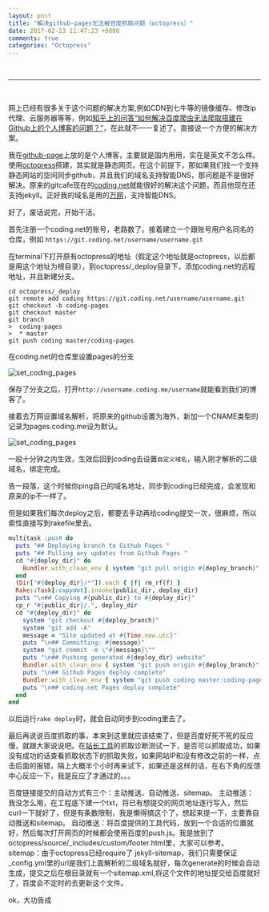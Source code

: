 ```yaml
---
layout: post
title: "解决github-pages无法被百度抓取问题（octopress）"
date: 2017-02-23 11:47:23 +0800
comments: true
categories: "Octopress"
---
```


<br>

---

</br>

网上已经有很多关于这个问题的解决方案,例如CDN到七牛等的镜像缓存、修改ip代理、云服务器等等，例如[知乎上的问答“如何解决百度爬虫无法爬取搭建在Github上的个人博客的问题？”](https://www.zhihu.com/question/30898326/answer/137735246)，在此就不一一复述了。直接说一个方便的解决方案。

<!--more-->

我在[github-page](https://help.github.com/articles/what-is-github-pages/)上放的是个人博客，主要就是国内用用，实在是英文不怎么样。使用[octopress](http://octopress.org/)搭建，其实就是静态网页。在这个前提下，那如果我们找一个支持静态网站的空间同步github，并且我们的域名支持智能DNS，那问题是不是很好解决。原来的gitcafe现在的[coding.net](https://coding.net/gitcafe.html)就能很好的解决这个问题，而且他现在还支持jekyll。正好我的域名是用的[万网](https://wanwang.aliyun.com/?spm=5176.3047821.1.3.aV9BIt)，支持智能DNS。

好了，废话说完，开始干活。

首先注册一个coding.net的账号，老路数了。接着建立一个跟账号用户名同名的仓库，例如 
`https://git.coding.net/username/username.git`

在terminal下打开原有octopress的地址（假定这个地址就是octopress，以后都是用这个地址为根目录），到octopress/_deploy目录下，添加coding.net的远程地址，并且新建分支。

```
cd octopress/_deploy
git remote add coding https://git.coding.net/username/username.git
git checkout -b coding-pages
git checkout master
git branch
>  coding-pages
>  * master
git push coding master/coding-pages
```

在coding.net的仓库里设置pages的分支

![set_coding_pages](http://7xtz1f.com2.z0.glb.clouddn.com/duel-github-cant-for-baiduspiders/11.png-shuiyinBlack)

保存了分支之后，打开`http://username.coding.me/username`就能看到我们的博客了。

接着去万网设置域名解析，将原来的github设置为海外，新加一个CNAME类型的记录为pages.coding.me设为默认。

![set_coding_pages](http://7xtz1f.com2.z0.glb.clouddn.com/duel-github-cant-for-baiduspiders/22.png-shuiyinBlack)

一般十分钟之内生效，生效后回到coding去设置`自定义域名`，输入刚才解析的二级域名，绑定完成。

告一段落，这个时候你ping自己的域名地址，同步到coding已经完成，会发现和原来的ip不一样了。

但是如果我们每次deploy之后，都要去手动再给coding提交一次，很麻烦，所以索性直接写到rakefile里去。

```ruby
multitask :push do
  puts "## Deploying branch to Github Pages "
  puts "## Pulling any updates from Github Pages "
  cd "#{deploy_dir}" do 
    Bundler.with_clean_env { system "git pull origin #{deploy_branch}" }
  end
  (Dir["#{deploy_dir}/*"]).each { |f| rm_rf(f) }
  Rake::Task[:copydot].invoke(public_dir, deploy_dir)
  puts "\n## Copying #{public_dir} to #{deploy_dir}"
  cp_r "#{public_dir}/.", deploy_dir
  cd "#{deploy_dir}" do
    system "git checkout #{deploy_branch}"
    system "git add -A"
    message = "Site updated at #{Time.now.utc}"
    puts "\n## Committing: #{message}"
    system "git commit -m \"#{message}\""
    puts "\n## Pushing generated #{deploy_dir} website"
    Bundler.with_clean_env { system "git push origin #{deploy_branch}" }
    puts "\n## Github Pages deploy complete"
    Bundler.with_clean_env { system "git push coding master:coding-pages" }
    puts "\n## coding.net Pages deploy complete"
  end
end
```

以后运行`rake deploy`时，就会自动同步到coding里去了。

最后再说说百度抓取的事，本来到这里就应该结束了，但是百度好死不死的反应慢，就跟大家说说吧。在[站长工具](http://zhanzhang.baidu.com/crawltools/)的抓取诊断测试一下，是否可以抓取成功，如果没有成功的话查看抓取状态下的抓取失败，如果网站IP和没有修改之前的一样，点击后面的报错，隔上大概半个小时再来试下，如果还是这样的话，在右下角的反馈中心反应一下，我是反应了才通过的。。。

百度链接提交的自动方式有三个：主动推送、自动推送、sitemap。
主动推送：我没怎么用，在工程底下建一个txt，将已有想提交的网页地址逐行写入，然后curl一下就好了，但是有条数限制，我是懒得搞这个了，想起来提一下，主要靠自动推送和sitemap。
自动推送：将百度提供的工具代码，放到一个合适的位置就好，然后每次打开网页的时候都会使用百度的push.js。我是放到了octopress/source/_includes/custom/footer.html里，大家可以参考。
sitemap：由于octopress已经require了 jekyll-sitemap，我们只需要保证_config.yml里的url是我们上面解析的二级域名就好，每次generate的时候会自动生成，提交之后在根目录就有一个sitemap.xml,将这个文件的地址提交给百度就好了，百度会不定时的去更新这个文件。

ok，大功告成

